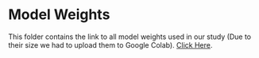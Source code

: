 # Model Weights

This folder contains the link to all model weights used in our study (Due to their size we had to upload them to Google Colab). [Click Here](https://drive.google.com/drive/folders/1wLir0ksNSiogfPVmX_X6HDlRB5x_o4dn?usp=sharing).
